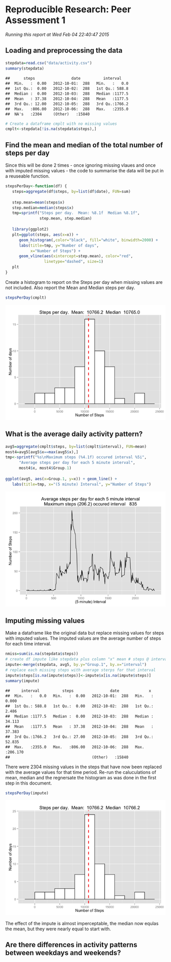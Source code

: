 # Reproducible Research: Peer Assessment 1

*Running this report at Wed Feb 04 22:40:47 2015*


## Loading and preprocessing the data

```r
stepdata=read.csv("data/activity.csv")
summary(stepdata)
```

```
##      steps                date          interval     
##  Min.   :  0.00   2012-10-01:  288   Min.   :   0.0  
##  1st Qu.:  0.00   2012-10-02:  288   1st Qu.: 588.8  
##  Median :  0.00   2012-10-03:  288   Median :1177.5  
##  Mean   : 37.38   2012-10-04:  288   Mean   :1177.5  
##  3rd Qu.: 12.00   2012-10-05:  288   3rd Qu.:1766.2  
##  Max.   :806.00   2012-10-06:  288   Max.   :2355.0  
##  NA's   :2304     (Other)   :15840
```

```r
# Create a dataframe cmplt with no missing values
cmplt<-stepdata[!is.na(stepdata$steps),]
```
## Find the mean and median of the total number of steps per day
Since this will be done 2 times - once ignoring missing vlaues and
once with imputed missing values - the code to summarise the data
will be put in a reuseable function.

```r
stepsPerDay<-function(df) {
   steps=aggregate(df$steps, by=list(df$date), FUN=sum)
   
   step.mean=mean(steps$x)
   step.median=median(steps$x)
   tmp=sprintf("Steps per day.  Mean: %8.1f  Median %8.1f",
               step.mean, step.median)

   library(ggplot2)
   plt=ggplot(steps, aes(x=x)) + 
      geom_histogram(,color="black", fill="white", binwidth=2000) +
      labs(title=tmp, y="Number of days", 
           x="Number of Steps") +
      geom_vline(aes(xintercept=step.mean), color="red", 
                 linetype="dashed", size=1)
   plt
}
```
Create a histogram to report on the Steps per day when missing values
are not included.  Also report the Mean and Median steps per day.

```r
stepsPerDay(cmplt)
```

![](PA1_template_files/figure-html/unnamed-chunk-4-1.png) 
  

## What is the average daily activity pattern?


```r
avg5=aggregate(cmplt$steps, by=list(cmplt$interval), FUN=mean)
most4=avg5[avg5$x==max(avg5$x),]
tmp<-sprintf("%s\nMaximum steps (%4.1f) occured interval %5i", 
      "Average steps per day for each 5 minute interval",
      most4$x, most4$Group.1)

ggplot(avg5, aes(x=Group.1, y=x)) + geom_line() + 
   labs(title=tmp, x="(5 minute) Interval", y="Number of Steps")
```

![](PA1_template_files/figure-html/unnamed-chunk-5-1.png) 

## Imputing missing values
Make a dataframe like the original data but replace missing values
for steps with imputed values.  The imputed values are the average
number of steps for each time interval.

```r
nmiss=sum(is.na(stepdata$steps))
# create df impute like stepdata plus column "x" mean # steps @ interval
impute<-merge(stepdata, avg5, by.y="Group.1", by.x="interval")
# replace each missing steps with average sterps for that interval
impute$steps[is.na(impute$steps)]<-impute$x[is.na(impute$steps)]
summary(impute)
```

```
##     interval          steps                date             x          
##  Min.   :   0.0   Min.   :  0.00   2012-10-01:  288   Min.   :  0.000  
##  1st Qu.: 588.8   1st Qu.:  0.00   2012-10-02:  288   1st Qu.:  2.486  
##  Median :1177.5   Median :  0.00   2012-10-03:  288   Median : 34.113  
##  Mean   :1177.5   Mean   : 37.38   2012-10-04:  288   Mean   : 37.383  
##  3rd Qu.:1766.2   3rd Qu.: 27.00   2012-10-05:  288   3rd Qu.: 52.835  
##  Max.   :2355.0   Max.   :806.00   2012-10-06:  288   Max.   :206.170  
##                                    (Other)   :15840
```
   
There were 2304 missing values in the steps that have now been
replaced with the average values for that time period.  Re-run the 
caluculations of mean, median and the regnersate the histogram as was
done in the first step in this document.
  

```r
stepsPerDay(impute)
```

![](PA1_template_files/figure-html/unnamed-chunk-7-1.png) 
  
The effect of the impute is almost imperceptable, the median now equlas
the mean, but they were nearly equal to start with.

  

## Are there differences in activity patterns between weekdays and weekends?
